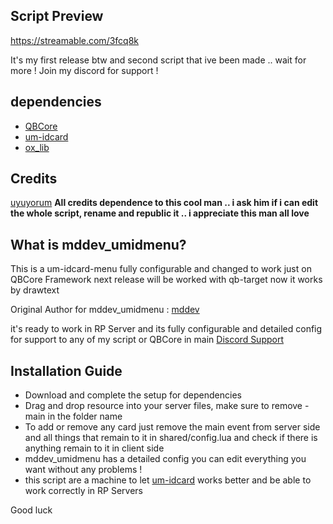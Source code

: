 ## **Script Preview**
https://streamable.com/3fcq8k

It's my first release btw and second script that ive been made .. wait for more !
Join my discord for support !

## **dependencies**
- [QBCore](https://github.com/qbcore-framework/qb-core)
- [um-idcard](https://github.com/alp1x/um-idcard)
- [ox_lib](https://github.com/overextended/ox_lib.git)

## **Credits**
[uyuyorum](https://github.com/alp1x) **All credits dependence to this cool man .. i ask him if i can edit the whole script, rename and republic it .. i appreciate this man all love**

## **What is mddev_umidmenu?**

This is a um-idcard-menu fully configurable and changed to work just on QBCore Framework 
next release will be worked with qb-target now it works by drawtext

Original Author for mddev_umidmenu : [mddev](https://github.com/j-mdd)

it's ready to work in RP Server and its fully configurable and detailed config
for support to any of my script or QBCore in main [Discord Support](https://discord.gg/5BhmYRHmbU)

## **Installation Guide**
- Download and complete the setup for dependencies 
- Drag and drop resource into your server files, make sure to remove -main in the folder name
- To add or remove any card just remove the main event from server side and all things that remain to it in shared/config.lua and check if there is anything remain to it in client side
- mddev_umidmenu has a detailed config you can edit everything you want without any problems !
- this script are a machine to let [um-idcard](https://github.com/alp1x/um-idcard) works better and be able to work correctly in RP Servers

Good luck
